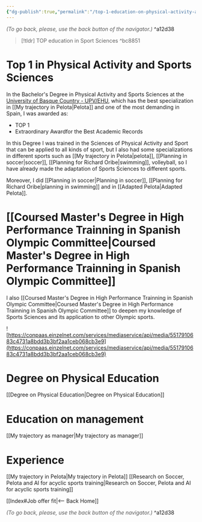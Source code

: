 ```yaml
---
{"dg-publish":true,"permalink":"/top-1-education-on-physical-activity-and-sport-science/","dgHomeLink":true,"dgPassFrontmatter":false,"dgShowBacklinks":false,"dgShowLocalGraph":false,"dgShowInlineTitle":false}
---
```




<div class="transclusion internal-embed is-loaded"><div class="markdown-embed">




<font color="#595959">*(To go back, please, use the back button of the navigator.)*</font> 
^a12d38



</div></div>



> [!tldr] 
> TOP education in Sport Sciences
^bc8851

# Top 1 in Physical Activity and Sports Sciences
In the Bachelor's Degree in Physical Activity and Sports Sciences at the [University of Basque Country - UPV/EHU](https://www.ehu.eus/es/web/hezkuntza-eta-kirol-fakultatea), which has the best specialization in [[My trajectory in Pelota|Pelota]] and one of the most demanding in Spain, I was awarded as:
- TOP 1
- Extraordinary Awardfor the Best Academic Records

In this Degree I was trained in the Sciences of Physical Activity and Sport that can be applied to all kinds of sport, but I also had some specializations in different sports such as [[My trajectory in Pelota|pelota]], [[Planning in soccer|soccer]], [[Planning for Richard Oribe|swimming]], volleyball, so I have already made the adaptation of Sports Sciences to different sports.

Moreover, I did [[Planning in soccer|Planning in soccer]], [[Planning for Richard Oribe|planning in swimming]] and in [[Adapted Pelota|Adapted Pelota]].

# [[Coursed Master's Degree in High Performance Trainning in Spanish Olympic Committee|Coursed Master's Degree in High Performance Trainning in Spanish Olympic Committee]]
I also [[Coursed Master's Degree in High Performance Trainning in Spanish Olympic Committee|Coursed Master's Degree in High Performance Trainning in Spanish Olympic Committee]] to deepen my knowledge of Sports Sciences and its application to other Olympic sports.

![https://conpaas.einzelnet.com/services/mediaservice/api/media/5517910683c4731a8bdd3b3bf2aa1ceb068cb3e9](https://conpaas.einzelnet.com/services/mediaservice/api/media/5517910683c4731a8bdd3b3bf2aa1ceb068cb3e9)
# Degree on Physical Education
[[Degree on Physical Education|Degree on Physical Education]]

# Education on management
[[My trajectory as manager|My trajectory as manager]]

# Experience
[[My trajectory in Pelota|My trajectory in Pelota]]
[[Research on Soccer, Pelota and AI for acyclic sports training|Research on Soccer, Pelota and AI for acyclic sports training]]



<div class="transclusion internal-embed is-loaded"><div class="markdown-embed">





[[Index#Job offer fit|<-- Back Home]]

<div class="transclusion internal-embed is-loaded"><div class="markdown-embed">




<font color="#595959">*(To go back, please, use the back button of the navigator.)*</font> 
^a12d38



</div></div>


</div></div>

